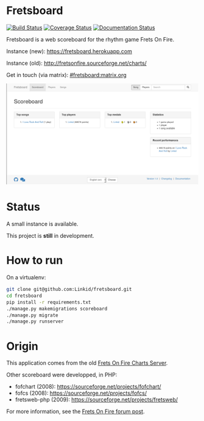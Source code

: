 Fretsboard
==========

[![Build Status](https://travis-ci.org/Linkid/fretsboard.svg?branch=master)](https://travis-ci.org/Linkid/fretsboard)
[![Coverage Status](https://coveralls.io/repos/github/Linkid/fretsboard/badge.svg?branch=master)](https://coveralls.io/github/Linkid/fretsboard?branch=master)
[![Documentation Status](https://readthedocs.org/projects/fretsboard/badge/?version=latest)](https://fretsboard.readthedocs.io/en/latest/?badge=latest)

Fretsboard is a web scoreboard for the rhythm game Frets On Fire.

Instance (new): https://fretsboard.herokuapp.com

Instance (old): http://fretsonfire.sourceforge.net/charts/

Get in touch (via matrix): [#fretsboard:matrix.org](https://riot.im/app/#/room/#fretsboard:matrix.org)


![Screenshot scoreboard](https://raw.githubusercontent.com/Linkid/fretsboard/master/docs/source/_static/screenhsot_scoreboard.png "Screenshot scoreboard")


Status
======

A small instance is available.

This project is **still** in development.


How to run
==========

On a virtualenv:

```bash
git clone git@github.com:Linkid/fretsboard.git
cd fretsboard
pip install -r requirements.txt
./manage.py makemigrations scoreboard
./manage.py migrate
./manage.py runserver
```


Origin
======

This application comes from the old [Frets On Fire Charts Server](https://sourceforge.net/projects/fretsonfire/files/fretsonfire-chartserver/).

Other scoreboard were developped, in PHP:
- fofchart (2008): https://sourceforge.net/projects/fofchart/
- fofcs (2008): https://sourceforge.net/projects/fofcs/
- fretsweb-php (2009): https://sourceforge.net/projects/fretsweb/

For more information, see the [Frets On Fire forum post](https://www.fretsonfire.org/forums/viewtopic.php?f=21&t=60687).
